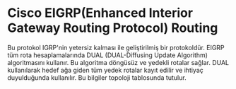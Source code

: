 # Cisco EIGRP(Enhanced Interior Gateway Routing Protocol) Routing

Bu protokol IGRP'nin yetersiz kalması ile geliştirilmiş bir protokoldür. EIGRP tüm rota hesaplamalarında DUAL (DUAL-Diffusing Update Algorithm) algoritmasını kullanır. Bu algoritma döngüsüz ve yedekli rotalar sağlar. DUAL kullanılarak hedef ağa giden tüm yedek rotalar kayıt edilir ve ihtiyaç duyulduğunda kullanılır. Bu bilgiler topoloji tablosunda tutulur.
